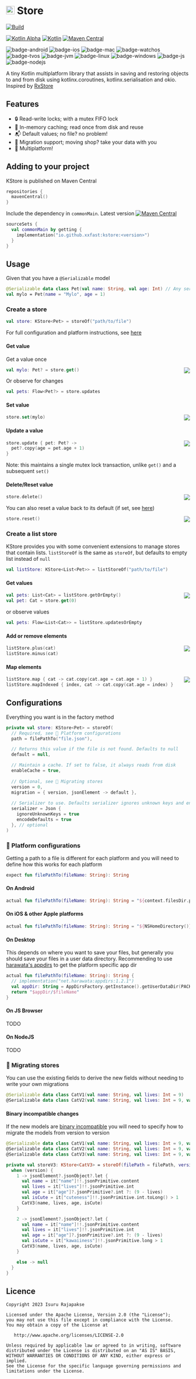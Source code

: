 # <img src="https://kotlinlang.org/assets/images/favicon.svg" height="23"/> Store
[![Build](https://github.com/xxfast/KStore/actions/workflows/build.yml/badge.svg)](https://github.com/xxfast/KStore/actions/workflows/build.yml)

[![Kotlin Alpha](https://kotl.in/badges/alpha.svg)](https://kotlinlang.org/docs/components-stability.html)
[![Kotlin](https://img.shields.io/badge/Kotlin-1.8.0-blue.svg?style=flat&logo=kotlin)](https://kotlinlang.org)
[![Maven Central](https://img.shields.io/maven-central/v/io.github.xxfast/kstore?color=blue)](https://search.maven.org/search?q=g:io.github.xxfast)

![badge-android](http://img.shields.io/badge/platform-android-6EDB8D.svg?style=flat)
![badge-ios](http://img.shields.io/badge/platform-ios-CDCDCD.svg?style=flat)
![badge-mac](http://img.shields.io/badge/platform-macos-111111.svg?style=flat)
![badge-watchos](http://img.shields.io/badge/platform-watchos-C0C0C0.svg?style=flat)
![badge-tvos](http://img.shields.io/badge/platform-tvos-808080.svg?style=flat)
![badge-jvm](http://img.shields.io/badge/platform-jvm-DB413D.svg?style=flat)
![badge-linux](http://img.shields.io/badge/platform-linux-2D3F6C.svg?style=flat)
![badge-windows](http://img.shields.io/badge/platform-windows-4D76CD.svg?style=flat)
![badge-js](http://img.shields.io/badge/platform-js-F8DB5D.svg?style=flat)
![badge-nodejs](https://img.shields.io/badge/platform-nodejs-F8DB5D.svg?style=flat)

A tiny Kotlin multiplatform library that assists in saving and restoring objects to and from disk using kotlinx.coroutines, kotlinx.serialisation and okio.
Inspired by [RxStore](https://github.com/Gridstone/RxStore)

## Features
  - 🔒 Read-write locks; with a mutex FIFO lock
  - 💾 In-memory caching; read once from disk and reuse
  - 📬 Default values; no file? no problem!
  - 🚚 Migration support; moving shop? take your data with you
  - 🚉 Multiplatform!

## Adding to your project

KStore is published on Maven Central
```kotlin
repositories { 
  mavenCentral()
}
```

Include the dependency in `commonMain`. Latest version [![Maven Central](https://img.shields.io/maven-central/v/io.github.xxfast/kstore?color=blue)](https://search.maven.org/search?q=g:io.github.xxfast)
```kotlin
sourceSets {
  val commonMain by getting {
    implementation("io.github.xxfast:kstore:<version>")
  }
}
```

## Usage
Given that you have a `@Serializable` model
```kotlin
@Serializable data class Pet(val name: String, val age: Int) // Any serializable
val mylo = Pet(name = "Mylo", age = 1)
```

### Create a store
```kotlin
val store: KStore<Pet> = storeOf("path/to/file")
```
For full configuration and platform instructions, see [here](#configurations)

#### Get value

Get a value once

<img src="https://user-images.githubusercontent.com/13775137/188902401-121fd1a2-c506-4982-82dd-c8c4404c81a0.png" align="right"/>

```kotlin
val mylo: Pet? = store.get()
```

Or observe for changes
```kotlin
val pets: Flow<Pet?> = store.updates
```

#### Set value  

<img src="https://user-images.githubusercontent.com/13775137/188902401-121fd1a2-c506-4982-82dd-c8c4404c81a0.png" align="right"/>

```kotlin
store.set(mylo)
```

#### Update a value

<img src="https://user-images.githubusercontent.com/13775137/188902401-121fd1a2-c506-4982-82dd-c8c4404c81a0.png" align="right"/>

```kotlin
store.update { pet: Pet? ->
  pet?.copy(age = pet.age + 1)
}
```

Note: this maintains a single mutex lock transaction, unlike `get()` and a subsequent `set()`

#### Delete/Reset value

<img src="https://user-images.githubusercontent.com/13775137/188902401-121fd1a2-c506-4982-82dd-c8c4404c81a0.png" align="right"/>

```kotlin
store.delete()
```

You can also reset a value back to its default (if set, see [here](#configurations))

<img src="https://user-images.githubusercontent.com/13775137/188902401-121fd1a2-c506-4982-82dd-c8c4404c81a0.png" align="right"/>

```kotlin
store.reset()
```

### Create a list store

KStore provides you with some convenient extensions to manage stores that contain lists. 
`listStoreOf` is the same as `storeOf`, but defaults to empty list instead of `null`
```kotlin
val listStore: KStore<List<Pet>> = listStoreOf("path/to/file") 
```

#### Get values

<img src="https://user-images.githubusercontent.com/13775137/188902401-121fd1a2-c506-4982-82dd-c8c4404c81a0.png" align="right"/>

```kotlin
val pets: List<Cat> = listStore.getOrEmpty()
val pet: Cat = store.get(0)
```

or observe values

```kotlin
val pets: Flow<List<Cat>> = listStore.updatesOrEmpty
```

#### Add or remove elements

<img src="https://user-images.githubusercontent.com/13775137/188902401-121fd1a2-c506-4982-82dd-c8c4404c81a0.png" align="right"/>

```kotlin
listStore.plus(cat)
listStore.minus(cat)
```

#### Map elements
<img src="https://user-images.githubusercontent.com/13775137/188902401-121fd1a2-c506-4982-82dd-c8c4404c81a0.png" align="right"/>

```kotlin
listStore.map { cat -> cat.copy(cat.age = cat.age + 1) }
listStore.mapIndexed { index, cat -> cat.copy(cat.age = index) }
```

## Configurations
Everything you want is in the factory method

```kotlin
private val store: KStore<Pet> = storeOf(
  // Required, see 🚉 Platform configurations 
  path = filePathTo("file.json"),

  // Returns this value if the file is not found. Defaults to null
  default = null,

  // Maintain a cache. If set to false, it always reads from disk
  enableCache = true,
  
  // Optional, see 🚚 Migrating stores
  version = 0, 
  migration = { version, jsonElement -> default },
  
  // Serializer to use. Defaults serializer ignores unknown keys and encodes the defaults
  serializer = Json {
    ignoreUnknownKeys = true
    encodeDefaults = true 
  }, // optional
)
```

### 🚉 Platform configurations

Getting a path to a file is different for each platform and you will need to define how this works for each platform 
```kotlin
expect fun filePathTo(fileName: String): String
```

#### On Android
```kotlin
actual fun filePathTo(fileName: String): String = "${context.filesDir.path}/$fileName"
```

#### On iOS & other Apple platforms
```kotlin
actual fun filePathTo(fileName: String): String = "${NSHomeDirectory()}/$fileName"
```

#### On Desktop
This depends on where you want to save your files, but generally you should save your files in a user data directory.
Recommending to use [harawata's appdirs](https://github.com/harawata/appdirs) to get the platform specific app dir
```kotlin
actual fun filePathTo(fileName: String): String {
  // implementation("net.harawata:appdirs:1.2.1")
  val appDir: String = AppDirsFactory.getInstance().getUserDataDir(PACKAGE_NAME, VERSION, ORGANISATION)
  return "$appDir/$fileName"
}
```

#### On JS Browser

TODO

#### On NodeJS

TODO

### 🚚 Migrating stores
You can use the existing fields to derive the new fields without needing to write your own migrations

```kotlin
@Serializable data class CatV1(val name: String, val lives: Int = 9)
@Serializable data class CatV2(val name: String, val lives: Int = 9, val age: Int = 9 - lives)
```

#### Binary incompatible changes
If the new models are [binary incompatible](https://github.com/Kotlin/binary-compatibility-validator#what-makes-an-incompatible-change-to-the-public-binary-api) you will need to specify how to migrate the models from version to version

```kotlin
@Serializable data class CatV1(val name: String, val lives: Int = 9, val cuteness: Int) 
@Serializable data class CatV2(val name: String, val lives: Int = 9, val age: Int = 9 - lives, val kawaiiness: Long)
@Serializable data class CatV3(val name: String, val lives: Int = 9, val age: Int = 9 - lives, val isCute: Boolean)

private val storeV3: KStore<CatV3> = storeOf(filePath = filePath, version = 3) { version, jsonElement ->
  when (version) {
    1 -> jsonElement?.jsonObject?.let {
      val name = it["name"]!!.jsonPrimitive.content
      val lives = it["lives"]!!.jsonPrimitive.int
      val age = it["age"]?.jsonPrimitive?.int ?: (9 - lives)
      val isCute = it["cuteness"]!!.jsonPrimitive.int.toLong() > 1
      CatV3(name, lives, age, isCute)
    }

    2 -> jsonElement?.jsonObject?.let {
      val name = it["name"]!!.jsonPrimitive.content
      val lives = it["lives"]!!.jsonPrimitive.int
      val age = it["age"]?.jsonPrimitive?.int ?: (9 - lives)
      val isCute = it["kawaiiness"]!!.jsonPrimitive.long > 1
      CatV3(name, lives, age, isCute)
    }

    else -> null
  }
}
```

## Licence

    Copyright 2023 Isuru Rajapakse

    Licensed under the Apache License, Version 2.0 (the "License");
    you may not use this file except in compliance with the License.
    You may obtain a copy of the License at

       http://www.apache.org/licenses/LICENSE-2.0

    Unless required by applicable law or agreed to in writing, software
    distributed under the License is distributed on an "AS IS" BASIS,
    WITHOUT WARRANTIES OR CONDITIONS OF ANY KIND, either express or implied.
    See the License for the specific language governing permissions and
    limitations under the License.
